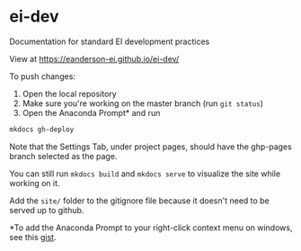 # ei-dev
Documentation for standard EI development practices

View at https://eanderson-ei.github.io/ei-dev/

To push changes:
1. Open the local repository
2. Make sure you're working on the master branch (run `git status`)
3. Open the Anaconda Prompt* and run
```bash
mkdocs gh-deploy
```
Note that the Settings Tab, under project pages, should have the ghp-pages branch selected as the page.

You can still run `mkdocs build` and `mkdocs serve` to visualize the site while working on it.

Add the `site/` folder to the gitignore file because it doesn't need to be served up to github.

*To add the Anaconda Prompt to your right-click context menu on windows, see this [gist](https://gist.github.com/jiewpeng/8ba446acf329b1801bf91db767d179ea).
